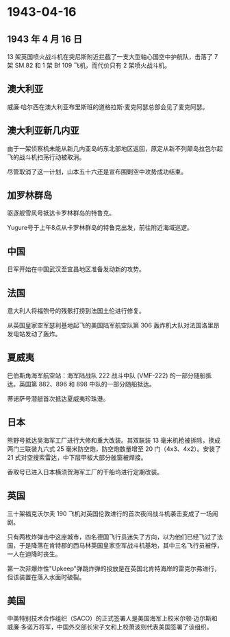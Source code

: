 # 1943-04-16

## 1943 年 4 月 16 日

13 架英国喷火战斗机在突尼斯附近拦截了一支大型轴心国空中护航队，击落了 7
架 SM.82 和 1 架 Bf 109 飞机，而代价只有 2 架喷火战斗机。

## 澳大利亚

威廉·哈尔西在澳大利亚布里斯班的道格拉斯·麦克阿瑟总部会见了麦克阿瑟。

## 澳大利亚新几内亚

由于一架侦察机未能从新几内亚岛屿东北部地区返回，原定从新不列颠岛拉包尔起飞的战斗机扫荡行动被取消。

尽管取消了这一计划，山本五十六还是宣布围剿空中攻势成功结束。

## 加罗林群岛

驱逐舰雪风号抵达卡罗林群岛的特鲁克。

Yugure号于上午8点从卡罗林群岛的特鲁克出发，前往附近海域巡逻。

## 中国

日军开始在中国武汉至宜昌地区准备发动新的攻势。

## 法国

意大利人将福煦号的残骸打捞到法国土伦进行修复。

从英国皇家空军瑟利基地起飞的美国陆军航空队第 306
轰炸机大队对法国洛里昂发电站发动了轰炸。

## 夏威夷

巴伯斯角海军航空站：海军陆战队 222 战斗中队 (VMF-222)
的一部分随船抵达。英国第 882、896 和 898 中队的一部分随船抵达。

蒂诺萨号潜艇首次抵达夏威夷珍珠港。

## 日本

熊野号抵达吴海军工厂进行大修和重大改装。其双联装 13
毫米机枪被拆除，换成两门三联装九六式 25 毫米防空炮，防空炮数量增至 20
门（4x3、4x2）。安装了 21 式对空搜索雷达，中下层甲板大部分舷窗被焊接。

香取号已进入日本横须贺海军工厂的干船坞进行定期改装。

## 英国

三十架福克沃尔夫 190
飞机对英国伦敦进行的首次夜间战斗机袭击变成了一场闹剧。

只有两枚炸弹击中这座城市，四名德国飞行员迷失了方向，以为他们已经飞过了法国，于是降落在肯特郡的西马林英国皇家空军战斗机基地，其中三名飞行员被俘，一人在迫降时丧生。

第一次非爆炸性"Upkeep"弹跳炸弹的投放是在英国北肯特海岸的雷克尔弗进行，但该装置在落入水面时破裂。

## 美国

中美特别技术合作组织（SACO）的正式签署人是美国海军上校米尔顿·迈尔斯和威廉·多诺万将军，中国外交部长宋子文和上校萧波则代表美国签署了该组织。

